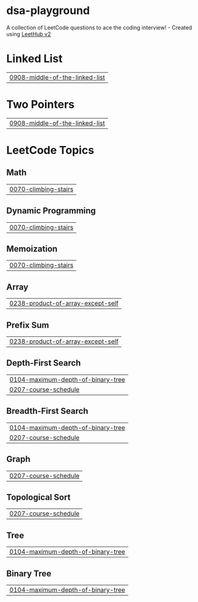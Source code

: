 # dsa-playground
A collection of LeetCode questions to ace the coding interview! - Created using [LeetHub v2](https://github.com/arunbhardwaj/LeetHub-2.0)


# Linked List
|  |
| ------- |
| [0908-middle-of-the-linked-list](https://github.com/mangodm-web/dsa-playground/tree/master/0908-middle-of-the-linked-list) |
# Two Pointers
|  |
| ------- |
| [0908-middle-of-the-linked-list](https://github.com/mangodm-web/dsa-playground/tree/master/0908-middle-of-the-linked-list) |
<!---LeetCode Topics Start-->
# LeetCode Topics
## Math
|  |
| ------- |
| [0070-climbing-stairs](https://github.com/mangodm-web/dsa-playground/tree/master/0070-climbing-stairs) |
## Dynamic Programming
|  |
| ------- |
| [0070-climbing-stairs](https://github.com/mangodm-web/dsa-playground/tree/master/0070-climbing-stairs) |
## Memoization
|  |
| ------- |
| [0070-climbing-stairs](https://github.com/mangodm-web/dsa-playground/tree/master/0070-climbing-stairs) |
## Array
|  |
| ------- |
| [0238-product-of-array-except-self](https://github.com/mangodm-web/dsa-playground/tree/master/0238-product-of-array-except-self) |
## Prefix Sum
|  |
| ------- |
| [0238-product-of-array-except-self](https://github.com/mangodm-web/dsa-playground/tree/master/0238-product-of-array-except-self) |
## Depth-First Search
|  |
| ------- |
| [0104-maximum-depth-of-binary-tree](https://github.com/mangodm-web/dsa-playground/tree/master/0104-maximum-depth-of-binary-tree) |
| [0207-course-schedule](https://github.com/mangodm-web/dsa-playground/tree/master/0207-course-schedule) |
## Breadth-First Search
|  |
| ------- |
| [0104-maximum-depth-of-binary-tree](https://github.com/mangodm-web/dsa-playground/tree/master/0104-maximum-depth-of-binary-tree) |
| [0207-course-schedule](https://github.com/mangodm-web/dsa-playground/tree/master/0207-course-schedule) |
## Graph
|  |
| ------- |
| [0207-course-schedule](https://github.com/mangodm-web/dsa-playground/tree/master/0207-course-schedule) |
## Topological Sort
|  |
| ------- |
| [0207-course-schedule](https://github.com/mangodm-web/dsa-playground/tree/master/0207-course-schedule) |
## Tree
|  |
| ------- |
| [0104-maximum-depth-of-binary-tree](https://github.com/mangodm-web/dsa-playground/tree/master/0104-maximum-depth-of-binary-tree) |
## Binary Tree
|  |
| ------- |
| [0104-maximum-depth-of-binary-tree](https://github.com/mangodm-web/dsa-playground/tree/master/0104-maximum-depth-of-binary-tree) |
<!---LeetCode Topics End-->